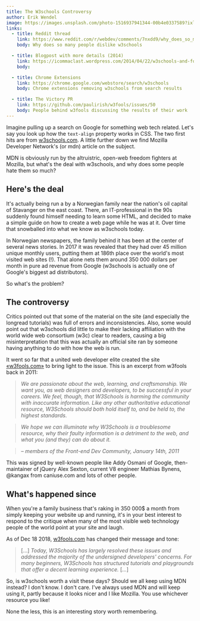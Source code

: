 ```yaml
---
title: The W3schools Controversy
author: Erik Wendel
image: https://images.unsplash.com/photo-1516937941344-00b4e0337589?ixlib=rb-1.2.1&ixid=eyJhcHBfaWQiOjEyMDd9&auto=format&fit=crop&w=1650&q=80
links:
  - title: Reddit thread
    link: https://www.reddit.com/r/webdev/comments/7nxdd9/why_does_so_many_people_dislike_w3schools/
    body: Why does so many people dislike w3schools

  - title: Blogpost with more details (2014)
    link: https://icommaclast.wordpress.com/2014/04/22/w3schools-and-fools/
    body: 

  - title: Chrome Extensions
    link: https://chrome.google.com/webstore/search/w3schools
    body: Chrome extensions removing w3schools from search results

  - title: The Victory PR
    link: https://github.com/paulirish/w3fools/issues/50
    body: People behind w3fools discussing the results of their work
---
```


Imagine pulling up a search on Google for something web tech related. Let's say you look up how the `text-align` property works in CSS. The two first hits are from [w3schools.com](https://www.w3schools.com). A little further down we find Mozilla Developer Network's (or mdn) article on the subject. 

MDN is obviously run by the altruistric, open-web freedom fighters at Mozilla, but what's the deal with w3schools, and why does some people hate them so much?

## Here's the deal

It's actually being run a by a Norwegian family near the nation's oil capital of Stavanger on the east coast.
There, an IT-professional in the 90s suddenly found himself needing to learn some HTML, and decided to make a simple guide on how to create a web page while he was at it.
Over time that snowballed into what we know as w3schools today.

In Norwegian newspapers, the family behind it has been at the center of several news stories. In 2017 it was revealed that they had over 45 million unique monthly users, putting them at 186th place over the world's most visited web sites (!). That alone nets them around 350 000 dollars per month in pure ad revenue from Google (w3schools is actually one of Google's biggest ad distributors).

So what's the problem?

## The controversy

Critics pointed out that some of the material on the site (and especially the longread tutorials) was full of errors and inconsistencies. Also, some would point out that w3schools did little to make their lacking affiliation with the world wide web consortium (w3c) clear to readers, causing a big misinterpretation that this was actually an official site ran by someone having anything to do with how the web is run. 

It went so far that a united web developer elite created the site [«w3fools.com»](https://www.w3fools.com) to bring light to the issue. This is an excerpt from w3fools back in 2011:

> *We are passionate about the web, learning, and craftsmanship. We want you, as web designers and developers, to be successful in your careers. We feel, though, that W3Schools is harming the community with inaccurate information. Like any other authoritative educational resource, W3Schools should both hold itself to, and be held to, the highest standards.*

> *We hope we can illuminate why W3Schools is a troublesome resource, why their faulty information is a detriment to the web, and what you (and they) can do about it.*

> *– members of the Front-end Dev Community, January 14th, 2011*

This was signed by well-known people like Addy Osmani of Google, then-maintainer of jQuery Alex Sexton, current V8 engineer Mathias Bynens, @kangax from caniuse.com and lots of other people.

## What's happened since

When you're a family business that's raking in 350 000$ a month from simply keeping your website up and running, it's in your best interest to respond to the critique when many of the most visible web technology people of the world point at your site and laugh.

As of Dec 18 2018, [w3fools.com](https://w3fools.com) has changed their message and tone:

> […] *Today, W3Schools has largely resolved these issues and addressed the majority of the undersigned developers' concerns. For many beginners, W3Schools has structured tutorials and playgrounds that offer a decent learning experience.* […]

So, is w3schools worth a visit these days? Should we all keep using MDN instead? I don't know. I don't care. I've always used MDN and will keep using it, partly because it looks nicer and I like Mozilla. You use whichever resource you like!

None the less, this is an interesting story worth remembering.